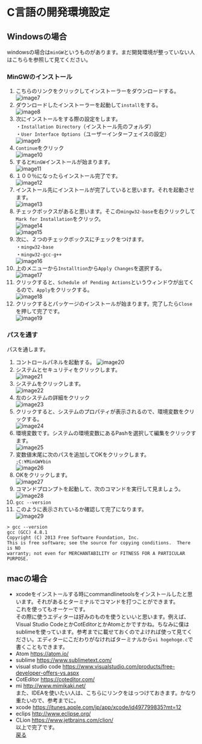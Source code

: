 # C言語の開発環境設定  
## Windowsの場合  
windowsの場合は`minGW`というものがあります。まだ開発環境が整っていない人はこちらを参照して見てください。  
### MinGWのインストール  
1. こちらのリンクをクリックしてインストーラーをダウンロードする。
![image7](https://github.com/Yoshiki-Yamada/ProjectMember2019/blob/master/image07.png "image07")  
2. ダウンロードしたインストーラーを起動して`install`をする。  
![image8](https://github.com/Yoshiki-Yamada/ProjectMember2019/blob/master/image08.png "image08")  
3. 次にインストールをする際の設定をします。  
・`Installation Directory`（インストール先のフォルダ）  
・`User Interface Options`（ユーザーインターフェイスの設定）  
![image9](https://github.com/Yoshiki-Yamada/ProjectMember2019/blob/master/image09.png "image09")  
4. `Continue`をクリック  
![image10](https://github.com/Yoshiki-Yamada/ProjectMember2019/blob/master/image10.png "image10")  
5. すると`MinGW`インストールが始まります。  
![image11](https://github.com/Yoshiki-Yamada/ProjectMember2019/blob/master/image11.png "image11")  
6. １００％になったらインストール完了です。  
![image12](https://github.com/Yoshiki-Yamada/ProjectMember2019/blob/master/image12.png "image12")  
7. インストール先にインストールが完了していると思います。それを起動させます。  
![image13](https://github.com/Yoshiki-Yamada/ProjectMember2019/blob/master/image13.png "image13")  
8. チェックボックスがあると思います。そこの`mingw32-base`を右クリックして`Mark for Installation`をクリック。  
![image14](https://github.com/Yoshiki-Yamada/ProjectMember2019/blob/master/image14.png "image14")  
![image15](https://github.com/Yoshiki-Yamada/ProjectMember2019/blob/master/image15.png "image15")  
9. 次に、２つのチェックボックスにチェックをつけます。  
・`mingw32-base`  
・`mingw32-gcc-g++`  
![image16](https://github.com/Yoshiki-Yamada/ProjectMember2019/blob/master/image16.png "image16")  
10. 上のメニューから`Installtion`から`Apply Changes`を選択する。  
![image17](https://github.com/Yoshiki-Yamada/ProjectMember2019/blob/master/image17.png "image17")  
11. クリックすると、`Schedule of Pending Actions`というウィンドウが出てくるので、`Apply`をクリックする。  
![image18](https://github.com/Yoshiki-Yamada/ProjectMember2019/blob/master/image18.png "image18")  
12. クリックするとパッケージのインストールが始まります。完了したら`Close`を押して完了です。  
![image19](https://github.com/Yoshiki-Yamada/ProjectMember2019/blob/master/image19.png "image19")  
### パスを通す  
パスを通します。  
1. コントロールパネルを起動する。 
![image20](https://github.com/Yoshiki-Yamada/ProjectMember2019/blob/master/image20.png "image20")  
2. システムとセキュリティをクリックします。  
![image21](https://github.com/Yoshiki-Yamada/ProjectMember2019/blob/master/image21.png "image21")  
3. システムをクリックします。  
![image22](https://github.com/Yoshiki-Yamada/ProjectMember2019/blob/master/image22.png "image22")  
4. 左のシステムの詳細をクリック  
![image23](https://github.com/Yoshiki-Yamada/ProjectMember2019/blob/master/image23.png "image23")  
5. クリックすると、システムのプロパティが表示されるので、環境変数をクリックする。  
![image24](https://github.com/Yoshiki-Yamada/ProjectMember2019/blob/master/image24.png "image24")  
6. 環境変数です。システムの環境変数にあるPashを選択して編集をクリックすます。  
![image25](https://github.com/Yoshiki-Yamada/ProjectMember2019/blob/master/image25.png "image25")  
7. 変数値末尾に次のパスを追加してOKをクリックします。  
`;C:¥MinGW¥bin`  
![image26](https://github.com/Yoshiki-Yamada/ProjectMember2019/blob/master/image26.png "image26")  
8. OKをクリックします。  
![image27](https://github.com/Yoshiki-Yamada/ProjectMember2019/blob/master/image27.png "image27")  
9. コマンドプロンプトを起動して、次のコマンドを実行して見ましょう。  
![image28](https://github.com/Yoshiki-Yamada/ProjectMember2019/blob/master/image28.png "image28")  
10. `gcc --version`   
11. このように表示されているか確認して完了になります。  
![image29](https://github.com/Yoshiki-Yamada/ProjectMember2019/blob/master/image29.png "image29")  
```
> gcc --version  
gcc (GCC) 4.8.1  
Copyright (C) 2013 Free Software Foundation, Inc.  
This is free software; see the source for copying conditions.  There is NO  
warranty; not even for MERCHANTABILITY or FITNESS FOR A PARTICULAR PURPOSE.  
```
  
## macの場合  
- xcodeをインストールする時にcommandlinetoolsをインストールしたと思います。それがあるとターミナルでコマンドを打つことができます。  
これを使ってもオーケーです。  
その際に使うエディターは好みのものを使うといいと思います。例えば、Visual Studio CodeとかCotEditorとかAtomとかですかね。ちなみに僕はsublimeを使っています。参考までに載せておくのでよければ使って見てください。エディターにこだわりがなければターミナルから`vi hogehoge.c`で書くこともできます。  
- Atom https://atom.io/  
- sublime https://www.sublimetext.com/  
- visual studio code https://www.visualstudio.com/products/free-developer-offers-vs.aspx  
- CotEditor https://coteditor.com/  
- mi http://www.mimikaki.net/  
また、IDEAを使いたい人は、こちらにリンクをはっつけておきます。かなり重たいので、参考までに。  
- xcode https://itunes.apple.com/jp/app/xcode/id497799835?mt=12  
- eclips http://www.eclipse.org/  
- CLion https://www.jetbrains.com/clion/  
以上で完了です。  
[戻る](https://github.com/Yoshiki-Yamada/ProjectMember2019/blob/master/,jdk_12_install.md)
